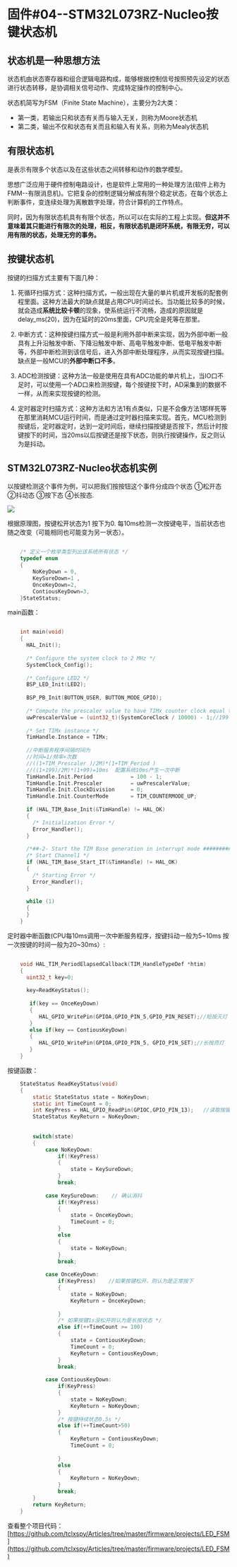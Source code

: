 # 固件#04--STM32L073RZ-Nucleo按键状态机 #

## 状态机是一种思想方法 ##

状态机由状态寄存器和组合逻辑电路构成，能够根据控制信号按照预先设定的状态进行状态转移，是协调相关信号动作、完成特定操作的控制中心。

状态机简写为FSM（Finite State Machine），主要分为2大类：

- 第一类，若输出只和状态有关而与输入无关，则称为Moore状态机
- 第二类，输出不仅和状态有关而且和输入有关系，则称为Mealy状态机

## 有限状态机 ##

是表示有限多个状态以及在这些状态之间转移和动作的数学模型。

思想广泛应用于硬件控制电路设计，也是软件上常用的一种处理方法(软件上称为FMM--有限消息机)。它把复杂的控制逻辑分解成有限个稳定状态，在每个状态上判断事件，变连续处理为离散数字处理，符合计算机的工作特点。

同时，因为有限状态机具有有限个状态，所以可以在实际的工程上实现。**但这并不意味着其只能进行有限次的处理，相反，有限状态机是闭环系统，有限无穷，可以用有限的状态，处理无穷的事务。**

## 按键状态机 ##

按键的扫描方式主要有下面几种：


1. 死循环扫描方式：这种扫描方式，一般出现在大量的单片机或开发板的配套例程里面。这种方法最大的缺点就是占用CPU时间过长。当功能比较多的时候，就会造成**系统比较卡顿**的现象，使系统运行不流畅，造成的原因就是delay_ms(20)，因为在延时的20ms里面，CPU完全是死等在那里。

2. 中断方式：这种按键扫描方式一般是利用外部中断来实现，因为外部中断一般具有上升沿触发中断、下降沿触发中断、高电平触发中断、低电平触发中断等，外部中断检测到该信号后，进入外部中断处理程序，从而实现按键扫描。缺点是一般MCU的**外部中断口不多**。

3. ADC检测按键：这种方法一般是使用在具有ADC功能的单片机上，当IO口不足时，可以使用一个AD口来检测按键，每个按键按下时，AD采集到的数据不一样，从而来实现按键的检测。

4. 定时器定时扫描方式：这种方法和方法1有点类似，只是不会像方法1那样死等在那里消耗MCU运行时间，而是通过定时器扫描来实现。首先，MCU检测到按键后，定时器定时，达到一定时间后，继续扫描按键是否按下，然后计时按键按下的时间，当20ms以后按键还是按下状态，则执行按键操作，反之则认为是抖动。

## STM32L073RZ-Nucleo状态机实例 ##

以按键检测这个事件为例，可以把我们按按钮这个事件分成四个状态 ①松开态 ②抖动态 ③按下态 ④长按态.

![](https://i.imgur.com/K52Pbj5.jpg)

根据原理图，按键松开状态为1 按下为0. 每10ms检测一次按键电平，当前状态也随之改变（可能相同也可能变为另一状态）。 

```C

	/* 定义一个枚举类型列出该系统所有状态 */
	typedef enum
	{
	    NoKeyDown = 0,
	    KeySureDown=1 ,
	    OnceKeyDown=2,
	    ContiousKeyDown=3,
	}StateStatus;
```

main函数：

```C

	int main(void)
	{
	  HAL_Init();
	
	  /* Configure the system clock to 2 MHz */
	  SystemClock_Config();
	
	  /* Configure LED2 */
	  BSP_LED_Init(LED2);
	
	  BSP_PB_Init(BUTTON_USER, BUTTON_MODE_GPIO);  
	
	  /* Compute the prescaler value to have TIMx counter clock equal to 10000 Hz */
	  uwPrescalerValue = (uint32_t)(SystemCoreClock / 10000) - 1;//199
	
	  /* Set TIMx instance */
	  TimHandle.Instance = TIMx;
		  
	  //中断服务程序间隔时间为
	  //时间=1/频率×次数
	  //((1+TIM_Prescaler )/2M)*(1+TIM_Period )
	  //((1+199)/2M)*(1+99)=10ms  配置系统10ms产生一次中断
	  TimHandle.Init.Period            = 100 - 1;
	  TimHandle.Init.Prescaler         = uwPrescalerValue;
	  TimHandle.Init.ClockDivision     = 0;
	  TimHandle.Init.CounterMode       = TIM_COUNTERMODE_UP;
	
	  if (HAL_TIM_Base_Init(&TimHandle) != HAL_OK)
	  {
	    /* Initialization Error */
	    Error_Handler();
	  }
	
	  /*##-2- Start the TIM Base generation in interrupt mode ####################*/
	  /* Start Channel1 */
	  if (HAL_TIM_Base_Start_IT(&TimHandle) != HAL_OK)
	  {
	    /* Starting Error */
	    Error_Handler();
	  }
	
	  while (1)
	  {
	  }
	}
```

定时器中断函数(CPU每10ms调用一次中断服务程序，按键抖动一般为5~10ms 按一次按键的时间一般为20~30ms）:

```C

	void HAL_TIM_PeriodElapsedCallback(TIM_HandleTypeDef *htim)
	{  
	  uint32_t key=0;
	
	  key=ReadKeyStatus();
	
	   if(key == OnceKeyDown)
	   {
	      HAL_GPIO_WritePin(GPIOA,GPIO_PIN_5,GPIO_PIN_RESET);//短按灭灯
	   }
	   else if(key == ContiousKeyDown)
	   {
	      HAL_GPIO_WritePin(GPIOA,GPIO_PIN_5, GPIO_PIN_SET);//长按亮灯
	   }
	}
```

按键函数：

```C
	StateStatus ReadKeyStatus(void)
	{
	    static StateStatus state = NoKeyDown;
	    static int TimeCount = 0;
	    int KeyPress = HAL_GPIO_ReadPin(GPIOC,GPIO_PIN_13);   //读取按键输入,根据自己按键端口配置参数GPIOx，GPIO_Pin_n
	    StateStatus KeyReturn = NoKeyDown;
	
	
	    switch(state)
	    {
	        case NoKeyDown:
	            if(!KeyPress)
	            {
	                state = KeySureDown;
	            }
	            break;
	
	        case KeySureDown:    // 确认消抖
	            if(!KeyPress)
	            {
	                state = OnceKeyDown;
	                TimeCount = 0;
	            }
	            else
	            {
	                state = NoKeyDown;
	            }
	            break;
	
	        case OnceKeyDown:
	            if(KeyPress)    //如果按键松开，则认为是正常按下
	            {
	                state = NoKeyDown;
	                KeyReturn = OnceKeyDown;
	
	            }
	            /* 如果按键1s没松开则认为是长按状态 */
	            else if(++TimeCount >= 100)
	            {
	                state = ContiousKeyDown;
	                TimeCount = 0;
	                KeyReturn = ContiousKeyDown;
	            }
	            break;
	
	        case ContiousKeyDown:
	            if(KeyPress)
	            {
	                state = NoKeyDown;
	                KeyReturn = NoKeyDown;
	            }
	            /* 按键持续状态0.5s */
	            else if(++TimeCount>50)
	            {
	                KeyReturn = ContiousKeyDown;
	                TimeCount = 0;
	
	            }
	            else
	            {
	                KeyReturn = NoKeyDown;
	            }
	            break;
	    }
	    return KeyReturn;     
	}
```

查看整个项目代码：[https://github.com/tclxspy/Articles/tree/master/firmware/projects/LED_FSM](https://github.com/tclxspy/Articles/tree/master/firmware/projects/LED_FSM)